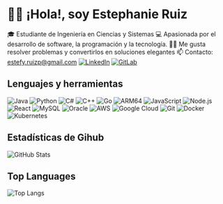 # 🫶🏻 ¡Hola!, soy Estephanie Ruiz

🎓 Estudiante de Ingeniería en Ciencias y Sistemas 
💻 Apasionada por el desarrollo de software, la programación y la tecnología.
👩‍💻 Me gusta resolver problemas y convertirlos en soluciones elegantes
📫 Contacto: estefy.ruizp@gmail.com
[![LinkedIn](https://img.shields.io/badge/LinkedIn-%230077B5.svg?style=for-the-badge&logo=linkedin&logoColor=white)](https://www.linkedin.com/in/estephanie-ruiz-perez-8a1800376/)
[![GitLab](https://img.shields.io/badge/GitLab-330F63.svg?style=for-the-badge&logo=gitlab&logoColor=white)](https://gitlab.com/Tefy1317)

## Lenguajes y herramientas
![Java](https://img.shields.io/badge/Java-%23ED8B00.svg?style=for-the-badge&logo=java&logoColor=white)
![Python](https://img.shields.io/badge/Python-%2314354C.svg?style=for-the-badge&logo=python&logoColor=white)
![C#](https://img.shields.io/badge/C%23-239120.svg?style=for-the-badge&logo=c-sharp&logoColor=white)
![C++](https://img.shields.io/badge/C++-00599C.svg?style=for-the-badge&logo=c%2B%2B&logoColor=white)
![Go](https://img.shields.io/badge/Go-00ADD8.svg?style=for-the-badge&logo=go&logoColor=white)
![ARM64](https://img.shields.io/badge/ARM64-5B5B5B.svg?style=for-the-badge&logo=gnubash&logoColor=white)
![JavaScript](https://img.shields.io/badge/JavaScript-F7DF1E.svg?style=for-the-badge&logo=javascript&logoColor=black)
![Node.js](https://img.shields.io/badge/Node.js-339933.svg?style=for-the-badge&logo=nodedotjs&logoColor=white)
![React](https://img.shields.io/badge/React-20232A.svg?style=for-the-badge&logo=react&logoColor=61DAFB)
![MySQL](https://img.shields.io/badge/MySQL-4479A1.svg?style=for-the-badge&logo=mysql&logoColor=white)
![Oracle](https://img.shields.io/badge/Oracle-F80000.svg?style=for-the-badge&logo=oracle&logoColor=white)
![AWS](https://img.shields.io/badge/AWS-232F3E.svg?style=for-the-badge&logo=amazonaws&logoColor=white)
![Google Cloud](https://img.shields.io/badge/Google%20Cloud-4285F4.svg?style=for-the-badge&logo=googlecloud&logoColor=white)
![Git](https://img.shields.io/badge/Git-F05032.svg?style=for-the-badge&logo=git&logoColor=white)
![Docker](https://img.shields.io/badge/Docker-2496ED.svg?style=for-the-badge&logo=docker&logoColor=white)
![Kubernetes](https://img.shields.io/badge/Kubernetes-326CE5.svg?style=for-the-badge&logo=kubernetes&logoColor=white)

## Estadísticas de Gihub
![GitHub Stats](https://github-readme-stats.vercel.app/api?username=Tefy1317&show_icons=true&theme=radical)

## Top Languages
![Top Langs](https://github-readme-stats.vercel.app/api/top-langs/?username=Tefy1317&layout=compact&theme=radical)


